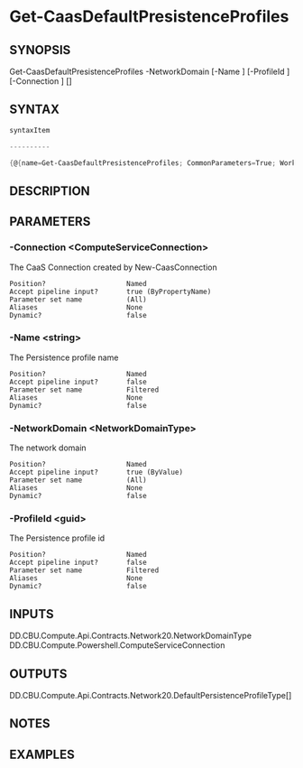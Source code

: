 ﻿Get-CaasDefaultPresistenceProfiles
===================

## SYNOPSIS

Get-CaasDefaultPresistenceProfiles -NetworkDomain <NetworkDomainType> [-Name <string>] [-ProfileId <guid>] [-Connection <ComputeServiceConnection>] [<CommonParameters>]


## SYNTAX
```powershell
syntaxItem                                                                                                                    

----------                                                                                                                    

{@{name=Get-CaasDefaultPresistenceProfiles; CommonParameters=True; WorkflowCommonParameters=False; parameter=System.Object[]}}
```

## DESCRIPTION


## PARAMETERS
### -Connection &lt;ComputeServiceConnection&gt;
The CaaS Connection created by New-CaasConnection
```
Position?                    Named
Accept pipeline input?       true (ByPropertyName)
Parameter set name           (All)
Aliases                      None
Dynamic?                     false
```
 
### -Name &lt;string&gt;
The Persistence profile name
```
Position?                    Named
Accept pipeline input?       false
Parameter set name           Filtered
Aliases                      None
Dynamic?                     false
```
 
### -NetworkDomain &lt;NetworkDomainType&gt;
The network domain
```
Position?                    Named
Accept pipeline input?       true (ByValue)
Parameter set name           (All)
Aliases                      None
Dynamic?                     false
```
 
### -ProfileId &lt;guid&gt;
The Persistence profile id
```
Position?                    Named
Accept pipeline input?       false
Parameter set name           Filtered
Aliases                      None
Dynamic?                     false
```

## INPUTS
DD.CBU.Compute.Api.Contracts.Network20.NetworkDomainType
DD.CBU.Compute.Powershell.ComputeServiceConnection


## OUTPUTS
DD.CBU.Compute.Api.Contracts.Network20.DefaultPersistenceProfileType[]


## NOTES


## EXAMPLES

